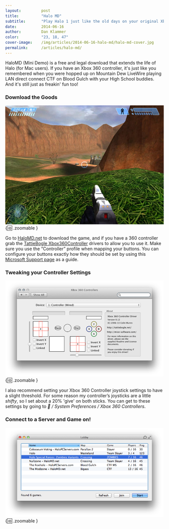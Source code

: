 ```yaml
---
layout:         post
title:          "Halo MD"
subtitle:       "Play Halo 1 just like the old days on your original Xbox"
date:           2014-06-16
author:         Dan Klammer
color:          "23, 18, 47"
cover-image:    /img/articles/2014-06-16-halo-md/halo-md-cover.jpg
permalink:      /articles/halo-md/
---
```


HaloMD (Mini Demo) is a free and legal download that extends the life of Halo (for Mac users). If you have an Xbox 360 controller, it's just like you remembered when you were hopped up on Mountain Dew LiveWire playing LAN direct connect CTF on Blood Gulch with your High School buddies. And it's still just as freakin' fun too!

### **Download the Goods**

![Halo MD gameplay](/img/articles/2014-06-16-halo-md/halo-screenshot.jpg){:id: .zoomable }


Go to [HaloMD.net] to download the game, and if you have a 360 controller grab the [TattieBogle Xbox360Controller] drivers to allow you to use it. Make sure you use the “Controller” profile when mapping your buttons. You can configure your buttons exactly how they should be set by using this [Microsoft Support page] as a guide.


### **Tweaking your Controller Settings**

![Controller Settings](/img/articles/2014-06-16-halo-md/halo-xbox-360.png){:id: .zoomable }


I also recommend setting your Xbox 360 Controller joystick settings to have a slight threshold. For some reason my controller’s joysticks are a little *shifty*, so I set about a 20% 'give' on both sticks. You can get to these settings by going to * / System Preferences / Xbox 360 Controllers*.


### **Connect to a Server and Game on!**

![Halo MD servers](/img/articles/2014-06-16-halo-md/halo-servers.png){:id: .zoomable }


  [HaloMD.net]: http://www.halomd.net/
  [TattieBogle Xbox360Controller]: http://tattiebogle.net/index.php/ProjectRoot/Xbox360Controller/OsxDriver
  [Microsoft Support page]: http://support.microsoft.com/kb/909385